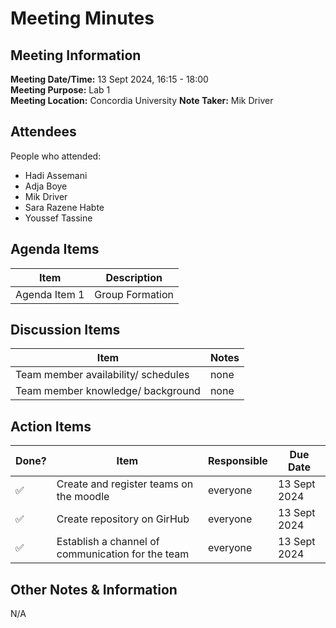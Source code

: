 # Meeting Minutes
## Meeting Information
**Meeting Date/Time:** 13 Sept 2024, 16:15 - 18:00  
**Meeting Purpose:** Lab 1   
**Meeting Location:** Concordia University
**Note Taker:** Mik Driver

## Attendees
People who attended:
- Hadi Assemani
- Adja Boye
- Mik Driver
- Sara Razene Habte
- Youssef Tassine

## Agenda Items

Item | Description
---- | ----
Agenda Item 1 | Group Formation

## Discussion Items
Item | Notes |
---- | ---- |
Team member availability/ schedules | none |
Team member knowledge/ background | none |


## Action Items
| Done? | Item | Responsible | Due Date |
| ---- | ---- | ---- | ---- |
| ✅ | Create and register teams on the moodle | everyone | 13 Sept 2024 |
| ✅ | Create repository on GirHub | everyone | 13 Sept 2024 |
| ✅ | Establish a channel of communication for the team | everyone | 13 Sept 2024 |

## Other Notes & Information
N/A
